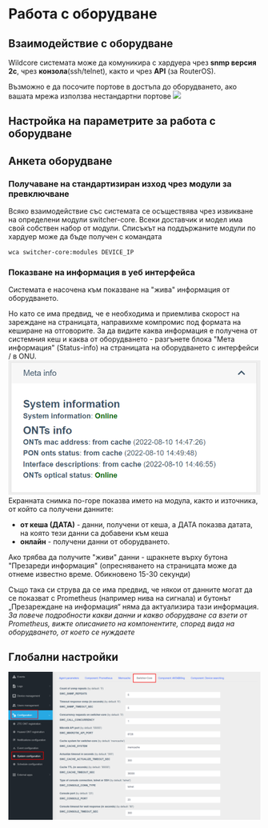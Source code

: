 # Работа с оборудване

## Взаимодействие с оборудване
Wildcore системата може да комуникира с хардуера чрез **snmp версия 2c**,
чрез **конзола**(ssh/telnet), както и чрез **API** (за RouterOS).

Възможно е да посочите портове в достъпа до оборудването, ако вашата мрежа използва нестандартни портове
<img src="../../assets/device_access_editing.png" width="700"/>

## Настройка на параметрите за работа с оборудване

## Анкета оборудване
### Получаване на стандартизиран изход чрез модули за превключване
Всяко взаимодействие със системата се осъществява чрез извикване на определени модули switcher-core.
Всеки доставчик и модел има свой собствен набор от модули.
Списъкът на поддържаните модули по хардуер може да бъде получен с командата
```
wca switcher-core:modules DEVICE_IP
```

### Показване на информация в уеб интерфейса
Системата е насочена към показване на "жива" информация от оборудването.

Но като се има предвид, че е необходима и приемлива скорост на зареждане на страницата, направихме компромис под формата на кеширане на отговорите.
За да видите каква информация е получена от системния кеш и каква от оборудването - разгънете блока "Мета информация" (Status-info) на страницата на оборудването с интерфейси / в ONU.
![](../assets/meta_info_loading.png)
Екранната снимка по-горе показва името на модула, както и източника, от който са получени данните:

* **от кеша (ДАТА)** - данни, получени от кеша, а ДАТА показва датата, на която тези данни са добавени към кеша
* **онлайн** - получени данни от оборудването.

Ако трябва да получите "живи" данни - щракнете върху бутона "Презареди информация" (опресняването на страницата може да отнеме известно време. Обикновено 15-30 секунди)

Също така си струва да се има предвид, че някои от данните могат да се показват с Prometheus (например нива на сигнала) и бутонът „Презареждане на информация“ няма да актуализира тази информация.
_За повече подробности какви данни и какво оборудване са взети от Prometheus, вижте описанието на компонентите, според вида на оборудването, от което се нуждаете_

## Глобални настройки
![](../assets/switcher_core_config.png)


